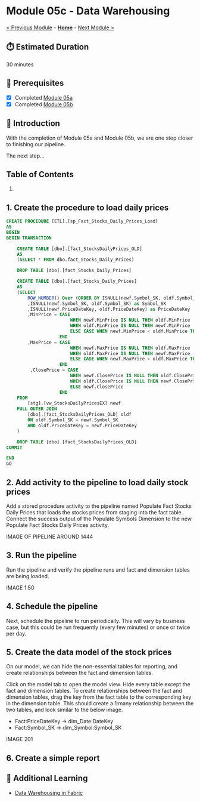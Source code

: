 # Module 05c - Data Warehousing

[< Previous Module](../modules/module05b.md) - **[Home](../README.md)** - [Next Module >](./module05d.md)

## :stopwatch: Estimated Duration

30 minutes

## :thinking: Prerequisites

- [x] Completed [Module 05a](../modules/module05a.md)
- [x] Completed [Module 05b](../modules/module05b.md)

## :loudspeaker: Introduction

With the completion of Module 05a and Module 05b, we are one step closer to finishing our pipeline.

The next step...

## Table of Contents

1. [](#1-download-the-notebook)

## 1. Create the procedure to load daily prices


```sql
CREATE PROCEDURE [ETL].[sp_Fact_Stocks_Daily_Prices_Load]
AS
BEGIN
BEGIN TRANSACTION

    CREATE TABLE [dbo].[fact_StocksDailyPrices_OLD]  
    AS 
    (SELECT * FROM dbo.fact_Stocks_Daily_Prices)

    DROP TABLE [dbo].[fact_Stocks_Daily_Prices]

    CREATE TABLE [dbo].[fact_Stocks_Daily_Prices]
    AS 
    (SELECT
        ROW_NUMBER() Over (ORDER BY ISNULL(newf.Symbol_SK, oldf.Symbol_SK)) as StocksDailyPrice_SK
        ,ISNULL(newf.Symbol_SK, oldf.Symbol_SK) as Symbol_SK
        ,ISNULL(newf.PriceDateKey, oldf.PriceDateKey) as PriceDateKey
        ,MinPrice = CASE 
                        WHEN newf.MinPrice IS NULL THEN oldf.MinPrice
                        WHEN oldf.MinPrice IS NULL THEN newf.MinPrice
                        ELSE CASE WHEN newf.MinPrice < oldf.MinPrice THEN newf.MinPrice ELSE oldf.MinPrice END
                    END
        ,MaxPrice = CASE 
                        WHEN newf.MaxPrice IS NULL THEN oldf.MaxPrice
                        WHEN oldf.MaxPrice IS NULL THEN newf.MaxPrice
                        ELSE CASE WHEN newf.MaxPrice > oldf.MaxPrice THEN newf.MaxPrice ELSE oldf.MaxPrice END
                    END
         ,ClosePrice = CASE 
                        WHEN newf.ClosePrice IS NULL THEN oldf.ClosePrice
                        WHEN oldf.ClosePrice IS NULL THEN newf.ClosePrice
                        ELSE newf.ClosePrice
                    END
    FROM 
        [stg].[vw_StocksDailyPricesEX] newf
    FULL OUTER JOIN
        [dbo].[fact_StocksDailyPrices_OLD] oldf
        ON oldf.Symbol_SK = newf.Symbol_SK
        AND oldf.PriceDateKey = newf.PriceDateKey
    )

    DROP TABLE [dbo].[fact_StocksDailyPrices_OLD]
COMMIT

END
GO
```

## 2. Add activity to the pipeline to load daily stock prices

Add a stored procedure activity to the pipeline named Populate Fact Stocks Daily Prices that loads the stocks prices from staging into the fact table. Connect the success output of the Populate Symbols Dimension to the new Populate Fact Stocks Daily Prices activity.

IMAGE OF PIPELINE AROUND 1444

## 3. Run the pipeline

Run the pipeline and verify the pipeline runs and fact and dimension tables are being loaded. 

IMAGE 1:50

## 4. Schedule the pipeline

Next, schedule the pipeline to run periodically. This will vary by business case, but this could be run frequently (every few minutes) or once or twice per day.

## 5. Create the data model of the stock prices

On our model, we can hide the non-essential tables for reporting, and create relationships between the fact and dimension tables.

Click on the model tab to open the model view. Hide every table except the fact and dimension tables. To create relationships between the fact and dimension tables, drag the key from the fact table to the corresponding key in the dimension table. This should create a 1:many relationship between the two tables, and look similar to the below image.

* Fact:PriceDateKey -> dim_Date:DateKey
* Fact:Symbol_SK -> dim_Symbol:Symbol_SK

IMAGE 201

## 6. Create a simple report



## :thinking: Additional Learning

* [Data Warehousing in Fabric](https://learn.microsoft.com/en-us/fabric/data-warehouse/data-warehousing)


